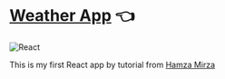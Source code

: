 # [Weather App](https://ninelka.github.io/weather-app/) :point_left:
![React](https://img.shields.io/badge/-React-05122A?style=flat&logo=react)&nbsp;

This is my first React app by tutorial from [Hamza Mirza](https://www.youtube.com/channel/UCBV-JvG9Ubkj7AU6Cxls1Tw)
